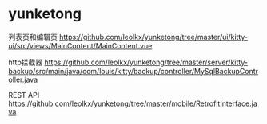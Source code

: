 # yunketong

列表页和编辑页
https://github.com/leolkx/yunketong/tree/master/ui/kitty-ui/src/views/MainContent/MainContent.vue

http拦截器
https://github.com/leolkx/yunketong/tree/master/server/kitty-backup/src/main/java/com/louis/kitty/backup/controller/MySqlBackupController.java

REST API
https://github.com/leolkx/yunketong/tree/master/mobile/RetrofitInterface.java